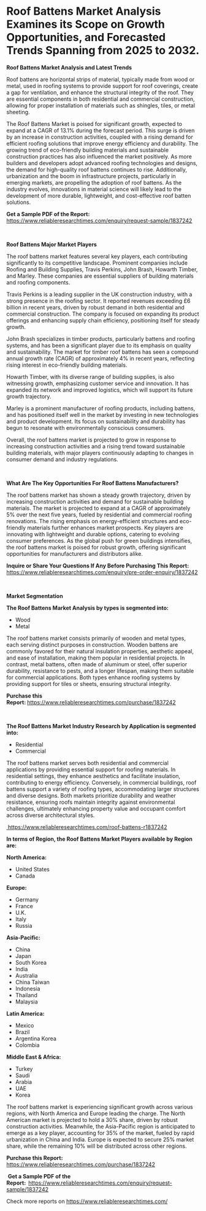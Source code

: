 <p><h1>Roof Battens Market Analysis Examines its Scope on Growth Opportunities, and Forecasted Trends Spanning from 2025 to 2032.</h1></p><p><strong>Roof Battens Market Analysis and Latest Trends</strong></p>
<p><p>Roof battens are horizontal strips of material, typically made from wood or metal, used in roofing systems to provide support for roof coverings, create a gap for ventilation, and enhance the structural integrity of the roof. They are essential components in both residential and commercial construction, allowing for proper installation of materials such as shingles, tiles, or metal sheeting.</p><p>The Roof Battens Market is poised for significant growth, expected to expand at a CAGR of 13.1% during the forecast period. This surge is driven by an increase in construction activities, coupled with a rising demand for efficient roofing solutions that improve energy efficiency and durability. The growing trend of eco-friendly building materials and sustainable construction practices has also influenced the market positively. As more builders and developers adopt advanced roofing technologies and designs, the demand for high-quality roof battens continues to rise. Additionally, urbanization and the boom in infrastructure projects, particularly in emerging markets, are propelling the adoption of roof battens. As the industry evolves, innovations in material science will likely lead to the development of more durable, lightweight, and cost-effective roof batten solutions.</p></p>
<p><strong>Get a Sample PDF of the Report:&nbsp;</strong> <a href="https://www.reliableresearchtimes.com/enquiry/request-sample/1837242?utm_campaign=2627&utm_medium=2&utm_source=Github&utm_content=ia&utm_term=22022025&utm_id=roof-battens">https://www.reliableresearchtimes.com/enquiry/request-sample/1837242</a></p>
<p>&nbsp;</p>
<p><strong>Roof Battens Major Market Players</strong></p>
<p><p>The roof battens market features several key players, each contributing significantly to its competitive landscape. Prominent companies include Roofing and Building Supplies, Travis Perkins, John Brash, Howarth Timber, and Marley. These companies are essential suppliers of building materials and roofing components.</p><p>Travis Perkins is a leading supplier in the UK construction industry, with a strong presence in the roofing sector. It reported revenues exceeding £6 billion in recent years, driven by robust demand in both residential and commercial construction. The company is focused on expanding its product offerings and enhancing supply chain efficiency, positioning itself for steady growth.</p><p>John Brash specializes in timber products, particularly battens and roofing systems, and has been a significant player due to its emphasis on quality and sustainability. The market for timber roof battens has seen a compound annual growth rate (CAGR) of approximately 4% in recent years, reflecting rising interest in eco-friendly building materials. </p><p>Howarth Timber, with its diverse range of building supplies, is also witnessing growth, emphasizing customer service and innovation. It has expanded its network and improved logistics, which will support its future growth trajectory. </p><p>Marley is a prominent manufacturer of roofing products, including battens, and has positioned itself well in the market by investing in new technologies and product development. Its focus on sustainability and durability has begun to resonate with environmentally conscious consumers.</p><p>Overall, the roof battens market is projected to grow in response to increasing construction activities and a rising trend toward sustainable building materials, with major players continuously adapting to changes in consumer demand and industry regulations.</p></p>
<p>&nbsp;</p>
<p><strong>What Are The Key Opportunities For Roof Battens Manufacturers?</strong></p>
<p><p>The roof battens market has shown a steady growth trajectory, driven by increasing construction activities and demand for sustainable building materials. The market is projected to expand at a CAGR of approximately 5% over the next five years, fueled by residential and commercial roofing renovations. The rising emphasis on energy-efficient structures and eco-friendly materials further enhances market prospects. Key players are innovating with lightweight and durable options, catering to evolving consumer preferences. As the global push for green buildings intensifies, the roof battens market is poised for robust growth, offering significant opportunities for manufacturers and distributors alike.</p></p>
<p><strong>Inquire or Share Your Questions If Any Before Purchasing This Report:</strong> <a href="https://www.reliableresearchtimes.com/enquiry/pre-order-enquiry/1837242?utm_campaign=2627&utm_medium=2&utm_source=Github&utm_content=ia&utm_term=22022025&utm_id=roof-battens">https://www.reliableresearchtimes.com/enquiry/pre-order-enquiry/1837242</a></p>
<p>&nbsp;</p>
<p><strong>Market Segmentation</strong></p>
<p><strong>The Roof Battens Market Analysis by types is segmented into:</strong></p>
<p><ul><li>Wood</li><li>Metal</li></ul></p>
<p><p>The roof battens market consists primarily of wooden and metal types, each serving distinct purposes in construction. Wooden battens are commonly favored for their natural insulation properties, aesthetic appeal, and ease of installation, making them popular in residential projects. In contrast, metal battens, often made of aluminum or steel, offer superior durability, resistance to pests, and a longer lifespan, making them suitable for commercial applications. Both types enhance roofing systems by providing support for tiles or sheets, ensuring structural integrity.</p></p>
<p><strong>Purchase this Report:&nbsp;</strong><a href="https://www.reliableresearchtimes.com/purchase/1837242?utm_campaign=2627&utm_medium=2&utm_source=Github&utm_content=ia&utm_term=22022025&utm_id=roof-battens">https://www.reliableresearchtimes.com/purchase/1837242</a></p>
<p>&nbsp;</p>
<p><strong>The Roof Battens Market Industry Research by Application is segmented into:</strong></p>
<p><ul><li>Residential</li><li>Commercial</li></ul></p>
<p><p>The roof battens market serves both residential and commercial applications by providing essential support for roofing materials. In residential settings, they enhance aesthetics and facilitate insulation, contributing to energy efficiency. Conversely, in commercial buildings, roof battens support a variety of roofing types, accommodating larger structures and diverse designs. Both markets prioritize durability and weather resistance, ensuring roofs maintain integrity against environmental challenges, ultimately enhancing property value and occupant comfort across diverse architectural styles.</p></p>
<p><a href="https://www.reliableresearchtimes.com/roof-battens-r1837242?utm_campaign=2627&utm_medium=2&utm_source=Github&utm_content=ia&utm_term=22022025&utm_id=roof-battens">&nbsp;https://www.reliableresearchtimes.com/roof-battens-r1837242</a></p>
<p><strong>In terms of Region, the Roof Battens Market Players available by Region are:</strong></p>
<p>
    <p> <strong> North America: </strong>
        <ul>
            <li>United States</li>
            <li>Canada</li>
        </ul>
        </p> 
    <p> <strong> Europe: </strong>
        <ul>
            <li>Germany</li>
            <li>France</li>
            <li>U.K.</li>
            <li>Italy</li>
            <li>Russia</li>
        </ul>
        </p> 
    <p> <strong> Asia-Pacific: </strong>
        <ul>
            <li>China</li>
            <li>Japan</li>
            <li>South Korea</li>
            <li>India</li>
            <li>Australia</li>
            <li>China Taiwan</li>
            <li>Indonesia</li>
            <li>Thailand</li>
            <li>Malaysia</li>
        </ul>
        </p> 
    <p> <strong> Latin America: </strong>
        <ul>
            <li>Mexico</li>
            <li>Brazil</li>
            <li>Argentina Korea</li>
            <li>Colombia</li>
        </ul>
        </p> 
    <p> <strong> Middle East & Africa: </strong>
        <ul>
            <li>Turkey</li>
            <li>Saudi</li>
            <li>Arabia</li>
            <li>UAE</li>
            <li>Korea</li>
        </ul>
    </p>
    </p>
<p><p>The roof battens market is experiencing significant growth across various regions, with North America and Europe leading the charge. The North American market is projected to hold a 30% share, driven by robust construction activities. Meanwhile, the Asia-Pacific region is anticipated to emerge as a key player, accounting for 35% of the market, fueled by rapid urbanization in China and India. Europe is expected to secure 25% market share, while the remaining 10% will be distributed across other regions.</p></p>
<p><strong>Purchase this Report: </strong><a href="https://www.reliableresearchtimes.com/purchase/1837242?utm_campaign=2627&utm_medium=2&utm_source=Github&utm_content=ia&utm_term=22022025&utm_id=roof-battens">https://www.reliableresearchtimes.com/purchase/1837242</a></p>
<p>&nbsp;<strong>Get a Sample PDF of the Report:&nbsp;&nbsp;</strong><a href="https://www.reliableresearchtimes.com/enquiry/request-sample/1837242?utm_campaign=2627&utm_medium=2&utm_source=Github&utm_content=ia&utm_term=22022025&utm_id=roof-battens">https://www.reliableresearchtimes.com/enquiry/request-sample/1837242</a></p>
<p><strong></strong></p>
<p>Check more reports on <a href="https://www.reliableresearchtimes.com/?utm_campaign=2627&utm_medium=2&utm_source=Github&utm_content=ia&utm_term=22022025&utm_id=roof-battens">https://www.reliableresearchtimes.com/</a></p>